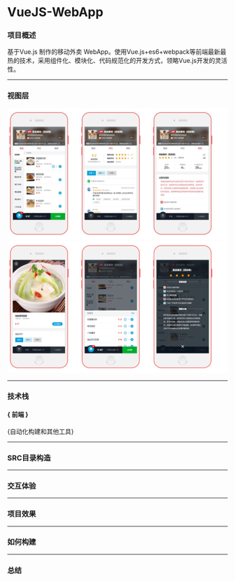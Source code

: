 # VueJS-WebApp

### 项目概述 
基于Vue.js 制作的移动外卖 WebApp。使用Vue.js+es6+webpack等前端最新最热的技术，采用组件化、模块化、代码规范化的开发方式，领略Vue.js开发的灵活性。
  
---
### 视图层 
![视图层预览](https://github.com/EricWeii/IMG/blob/master/preview/%E6%89%8B%E6%9C%BA%E6%95%88%E6%9E%9C%E5%9B%BE2-T2.jpg)
![视图层预览](https://github.com/EricWeii/IMG/blob/master/preview/%E6%89%8B%E6%9C%BA%E6%95%88%E6%9E%9C%E5%9B%BE3.jpg)

---
### 技术栈 
#### { 前端 }

{自动化构建和其他工具}

---
### SRC目录构造 

---
### 交互体验 

---
### 项目效果 

---
### 如何构建 

---
### 总结 










